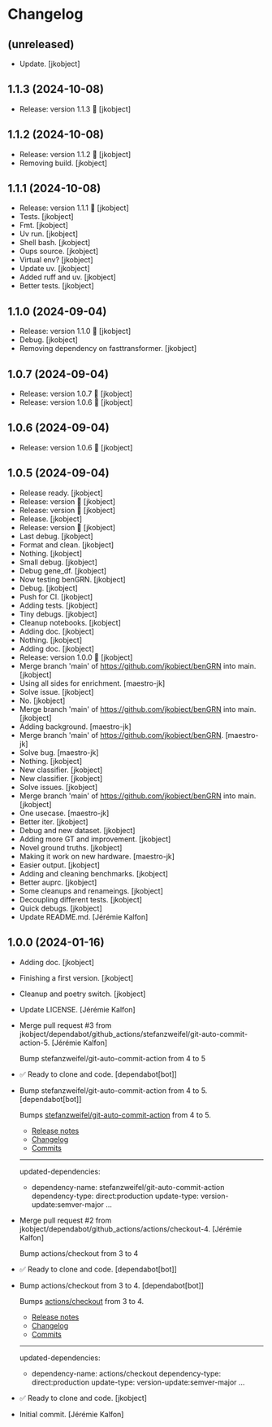 Changelog
=========


(unreleased)
------------
- Update. [jkobject]


1.1.3 (2024-10-08)
------------------
- Release: version 1.1.3 🚀 [jkobject]


1.1.2 (2024-10-08)
------------------
- Release: version 1.1.2 🚀 [jkobject]
- Removing build. [jkobject]


1.1.1 (2024-10-08)
------------------
- Release: version 1.1.1 🚀 [jkobject]
- Tests. [jkobject]
- Fmt. [jkobject]
- Uv run. [jkobject]
- Shell bash. [jkobject]
- Oups source. [jkobject]
- Virtual env? [jkobject]
- Update uv. [jkobject]
- Added ruff and uv. [jkobject]
- Better tests. [jkobject]


1.1.0 (2024-09-04)
------------------
- Release: version 1.1.0 🚀 [jkobject]
- Debug. [jkobject]
- Removing dependency on fasttransformer. [jkobject]


1.0.7 (2024-09-04)
------------------
- Release: version 1.0.7 🚀 [jkobject]
- Release: version 1.0.6 🚀 [jkobject]


1.0.6 (2024-09-04)
------------------
- Release: version 1.0.6 🚀 [jkobject]


1.0.5 (2024-09-04)
------------------
- Release ready. [jkobject]
- Release: version  🚀 [jkobject]
- Release: version  🚀 [jkobject]
- Release. [jkobject]
- Release: version  🚀 [jkobject]
- Last debug. [jkobject]
- Format and clean. [jkobject]
- Nothing. [jkobject]
- Small debug. [jkobject]
- Debug gene_df. [jkobject]
- Now testing benGRN. [jkobject]
- Debug. [jkobject]
- Push for CI. [jkobject]
- Adding tests. [jkobject]
- Tiny debugs. [jkobject]
- Cleanup notebooks. [jkobject]
- Adding doc. [jkobject]
- Nothing. [jkobject]
- Adding doc. [jkobject]
- Release: version 1.0.0 🚀 [jkobject]
- Merge branch 'main' of https://github.com/jkobject/benGRN into main.
  [jkobject]
- Using all sides for enrichment. [maestro-jk]
- Solve issue. [jkobject]
- No. [jkobject]
- Merge branch 'main' of https://github.com/jkobject/benGRN into main.
  [jkobject]
- Adding background. [maestro-jk]
- Merge branch 'main' of https://github.com/jkobject/benGRN. [maestro-
  jk]
- Solve bug. [maestro-jk]
- Nothing. [jkobject]
- New classifier. [jkobject]
- New classifier. [jkobject]
- Solve issues. [jkobject]
- Merge branch 'main' of https://github.com/jkobject/benGRN into main.
  [jkobject]
- One usecase. [maestro-jk]
- Better iter. [jkobject]
- Debug and new dataset. [jkobject]
- Adding more GT and improvement. [jkobject]
- Novel ground truths. [jkobject]
- Making it work on new hardware. [maestro-jk]
- Easier output. [jkobject]
- Adding and cleaning benchmarks. [jkobject]
- Better auprc. [jkobject]
- Some cleanups and renameings. [jkobject]
- Decoupling different tests. [jkobject]
- Quick debugs. [jkobject]
- Update README.md. [Jérémie Kalfon]


1.0.0 (2024-01-16)
------------------
- Adding doc. [jkobject]
- Finishing a first version. [jkobject]
- Cleanup and poetry switch. [jkobject]
- Update LICENSE. [Jérémie Kalfon]
- Merge pull request #3 from
  jkobject/dependabot/github_actions/stefanzweifel/git-auto-commit-
  action-5. [Jérémie Kalfon]

  Bump stefanzweifel/git-auto-commit-action from 4 to 5
- ✅ Ready to clone and code. [dependabot[bot]]
- Bump stefanzweifel/git-auto-commit-action from 4 to 5.
  [dependabot[bot]]

  Bumps [stefanzweifel/git-auto-commit-action](https://github.com/stefanzweifel/git-auto-commit-action) from 4 to 5.
  - [Release notes](https://github.com/stefanzweifel/git-auto-commit-action/releases)
  - [Changelog](https://github.com/stefanzweifel/git-auto-commit-action/blob/master/CHANGELOG.md)
  - [Commits](https://github.com/stefanzweifel/git-auto-commit-action/compare/v4...v5)

  ---
  updated-dependencies:
  - dependency-name: stefanzweifel/git-auto-commit-action
    dependency-type: direct:production
    update-type: version-update:semver-major
  ...
- Merge pull request #2 from
  jkobject/dependabot/github_actions/actions/checkout-4. [Jérémie
  Kalfon]

  Bump actions/checkout from 3 to 4
- ✅ Ready to clone and code. [dependabot[bot]]
- Bump actions/checkout from 3 to 4. [dependabot[bot]]

  Bumps [actions/checkout](https://github.com/actions/checkout) from 3 to 4.
  - [Release notes](https://github.com/actions/checkout/releases)
  - [Changelog](https://github.com/actions/checkout/blob/main/CHANGELOG.md)
  - [Commits](https://github.com/actions/checkout/compare/v3...v4)

  ---
  updated-dependencies:
  - dependency-name: actions/checkout
    dependency-type: direct:production
    update-type: version-update:semver-major
  ...
- ✅ Ready to clone and code. [jkobject]
- Initial commit. [Jérémie Kalfon]


